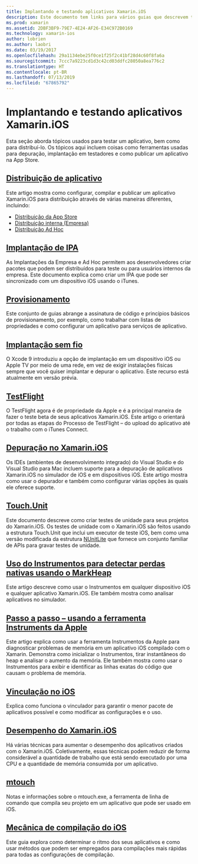 ```yaml
---
title: Implantando e testando aplicativos Xamarin.iOS
description: Este documento tem links para vários guias que descrevem tópicos relacionados à implantação e teste de um aplicativo Xamarin.iOS. Por exemplo, distribuição de aplicativos, arquivos .ipa, provisionamento, implantação sem fio, TestFlight e depuração.
ms.prod: xamarin
ms.assetid: 2DBF3BF9-79E7-4E24-AF26-E34C972B0169
ms.technology: xamarin-ios
author: lobrien
ms.author: laobri
ms.date: 03/19/2017
ms.openlocfilehash: 29a1134ebe25f0ce1f25f2c41bf28d4c60f8fa6a
ms.sourcegitcommit: 7ccc7a9223cd1d3c42cd03ddfc28050a8ea776c2
ms.translationtype: HT
ms.contentlocale: pt-BR
ms.lasthandoff: 07/13/2019
ms.locfileid: "67865792"
---
```

# <a name="deploying-and-testing-xamarinios-apps"></a>Implantando e testando aplicativos Xamarin.iOS

Esta seção aborda tópicos usados para testar um aplicativo, bem como para distribuí-lo. Os tópicos aqui incluem coisas como ferramentas usadas para depuração, implantação em testadores e como publicar um aplicativo na App Store.

## <a name="app-distributioniosdeploy-testapp-distributionindexmd"></a>[Distribuição de aplicativo](~/ios/deploy-test/app-distribution/index.md)

Este artigo mostra como configurar, compilar e publicar um aplicativo Xamarin.iOS para distribuição através de várias maneiras diferentes, incluindo:

- [Distribuição da App Store](~/ios/deploy-test/app-distribution/app-store-distribution/index.md)
- [Distribuição interna (Empresa)](~/ios/deploy-test/app-distribution/in-house-distribution.md)
- [Distribuição Ad Hoc](~/ios/deploy-test/app-distribution/ad-hoc-distribution.md)

## <a name="ipa-deploymentiosdeploy-testapp-distributionipa-supportmd"></a>[Implantação de IPA](~/ios/deploy-test/app-distribution/ipa-support.md)

As Implantações da Empresa e Ad Hoc permitem aos desenvolvedores criar pacotes que podem ser distribuídos para teste ou para usuários internos da empresa. Este documento explica como criar um IPA que pode ser sincronizado com um dispositivo iOS usando o iTunes.

## <a name="provisioningprovisioningindexmd"></a>[Provisionamento](provisioning/index.md)

Este conjunto de guias abrange a assinatura de código e princípios básicos de provisionamento, por exemplo, como trabalhar com listas de propriedades e como configurar um aplicativo para serviços de aplicativo. 

## <a name="wireless-deploymentwireless-deploymentmd"></a>[Implantação sem fio](wireless-deployment.md)

 O Xcode 9 introduziu a opção de implantação em um dispositivo iOS ou Apple TV por meio de uma rede, em vez de exigir instalações físicas sempre que você quiser implantar e depurar o aplicativo. Este recurso está atualmente em versão prévia.

## <a name="testflightiosdeploy-testtestflightmd"></a>[TestFlight](~/ios/deploy-test/testflight.md)

O TestFlight agora é de propriedade da Apple e é a principal maneira de fazer o teste beta de seus aplicativos Xamarin.iOS. Este artigo o orientará por todas as etapas do Processo de TestFlight – do upload do aplicativo até o trabalho com o iTunes Connect.

## <a name="debugging-in-xamariniosiosdeploy-testdebugging-in-xamarin-iosmd"></a>[Depuração no Xamarin.iOS](~/ios/deploy-test/debugging-in-xamarin-ios.md)

Os IDEs (ambientes de desenvolvimento integrado) do Visual Studio e do Visual Studio para Mac incluem suporte para a depuração de aplicativos Xamarin.iOS no simulador de iOS e em dispositivos iOS. Este artigo mostra como usar o depurador e também como configurar várias opções às quais ele oferece suporte.

## <a name="touchunitiosdeploy-testtouchunitmd"></a>[Touch.Unit](~/ios/deploy-test/touch.unit.md)

Este documento descreve como criar testes de unidade para seus projetos do Xamarin.iOS.
Os testes de unidade com o Xamarin.iOS são feitos usando a estrutura Touch.Unit que inclui um executor de teste iOS, bem como uma versão modificada da estrutura [NUnitLite](http://www.nunitlite.com/) que fornece um conjunto familiar de APIs para gravar testes de unidade.

## <a name="using-instruments-to-detect-native-leaks-using-markheapiosdeploy-testusing-instruments-to-detect-native-leaks-using-markheapmd"></a>[Uso do Instrumentos para detectar perdas nativas usando o MarkHeap](~/ios/deploy-test/using-instruments-to-detect-native-leaks-using-markheap.md)

Este artigo descreve como usar o Instrumentos em qualquer dispositivo iOS e qualquer aplicativo Xamarin.iOS. Ele também mostra como analisar aplicativos no simulador.

## <a name="walkthrough---using-apples-instrument-tooliosdeploy-testwalkthrough-apples-instrumentmd"></a>[Passo a passo – usando a ferramenta Instruments da Apple](~/ios/deploy-test/walkthrough-apples-instrument.md)

Este artigo explica como usar a ferramenta Instrumentos da Apple para diagnosticar problemas de memória em um aplicativo iOS compilado com o Xamarin. Demonstra como inicializar o Instrumentos, tirar instantâneos do heap e analisar o aumento da memória. Ele também mostra como usar o Instrumentos para exibir e identificar as linhas exatas do código que causam o problema de memória.

## <a name="linking-on-ioslinkermd"></a>[Vinculação no iOS](linker.md)

Explica como funciona o vinculador para garantir o menor pacote de aplicativos possível e como modificar as configurações e o uso.

## <a name="xamarinios-performanceperformancemd"></a>[Desempenho do Xamarin.iOS](performance.md)

Há várias técnicas para aumentar o desempenho dos aplicativos criados com o Xamarin.iOS. Coletivamente, essas técnicas podem reduzir de forma considerável a quantidade de trabalho que está sendo executado por uma CPU e a quantidade de memória consumida por um aplicativo.

## <a name="mtouchmtouchmd"></a>[mtouch](mtouch.md)

Notas e informações sobre o mtouch.exe, a ferramenta de linha de comando que compila seu projeto em um aplicativo que pode ser usado em iOS.

## <a name="ios-build-mechanicsios-build-mechanicsmd"></a>[Mecânica de compilação do iOS](ios-build-mechanics.md)

Este guia explora como determinar o ritmo dos seus aplicativos e como usar métodos que podem ser empregados para compilações mais rápidas para todas as configurações de compilação.
